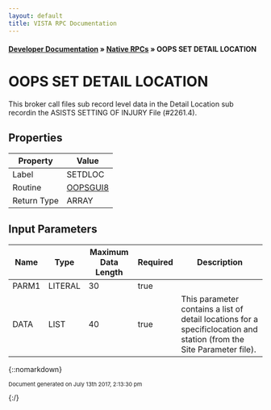 ```yaml
---
layout: default
title: VISTA RPC Documentation
---
```


#### [Developer Documentation](../index) &#187; [Native RPCs](TableOfContents) &#187; OOPS SET DETAIL LOCATION<br/>
# OOPS SET DETAIL LOCATION

This broker call files sub record level data in the Detail Location sub recordin the ASISTS SETTING OF INJURY File (#2261.4).

## Properties

Property | Value
--- | ---
Label | SETDLOC
Routine | [OOPSGUI8](http://code.osehra.org/dox/Routine_OOPSGUI8_source.html)
Return Type | ARRAY


## Input Parameters

Name | Type | Maximum Data Length | Required | Description
--- | --- | --- | --- | ---
PARM1 | LITERAL | 30 | true | 
DATA | LIST | 40 | true | This parameter contains a list of detail locations for a specificlocation and station (from the Site Parameter file).



{::nomarkdown} <br/><p style="font-size: 11px">Document generated on July 13th 2017, 2:13:30 pm</p>{:/}